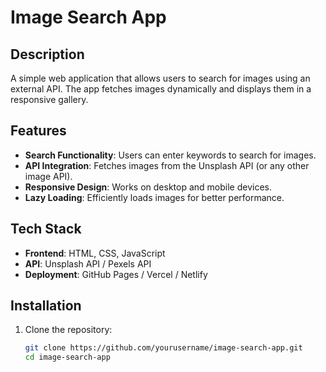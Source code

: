 # Image Search App

## Description
A simple web application that allows users to search for images using an external API. The app fetches images dynamically and displays them in a responsive gallery.

## Features
- **Search Functionality**: Users can enter keywords to search for images.
- **API Integration**: Fetches images from the Unsplash API (or any other image API).
- **Responsive Design**: Works on desktop and mobile devices.
- **Lazy Loading**: Efficiently loads images for better performance.

## Tech Stack
- **Frontend**: HTML, CSS, JavaScript
- **API**: Unsplash API / Pexels API
- **Deployment**: GitHub Pages / Vercel / Netlify

## Installation

1. Clone the repository:
   ```sh
   git clone https://github.com/yourusername/image-search-app.git
   cd image-search-app
